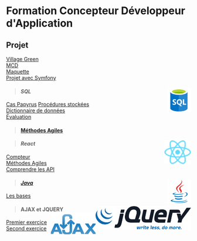 # Formation Concepteur Développeur d'Application

## Projet
[Village Green](https://github.com/MiKL5/afpaCdaGreenVillage "Village Green")  
[MCD](filRouge/ "fil rouge")  
[Maquette](mockup/ "Maquette")  
[Projet avec Symfony](https://github.com/MiKL5/greenMusic)  

>#### ***SQL*** <img align="right" src="src/img/SQL.png" alt="SQL" title="Struured Query Language" widht="auto" height="64px">  

[Cas Papyrus](SQL/papyrus.md)
[Procédures stockées](SQL/developperDesComposantsDinterface/developperDesComposantsAcces/proceduresStockees.md)  
[Dictionnaire de données](SQL/1_dictionnaireDeDonnees)  
[Évaluation](SQL/developperDesComposantsDinterface/developperDesComposantsAcces)

> #### **[Méthodes Agiles](methodeAgile "Les méthodes Agiles")**  

> #### **_React_** <img align="right" src="https://github.com/MiKL5/React/blob/master/src/images/React-icon.svg" alt="React" title="React" widht="auto" height="64px">  

[Compteur](React/counter/ "Compteur")  
[Méthodes Agiles](React/list/ "Liste de courses")  
[Comprendre les API](React/understand_api "Comprendre les API")  

> #### [**_Java_**](Java "Bases de Java") <img src="https://raw.githubusercontent.com/devicons/devicon/master/icons/java/java-original.svg" alt="java" align="right" width="64" height="auto" />  

[Les bases](Java "Bases de Java")

> #### AJAX et JQUERY  <img align="right" src="src/img/jquery-official.svg" alt="JQUERY" title="JQUERY" widht="auto" height="64px"> <img align="right" src="src/img/javascript-jquery-xml-ajax.png" alt="AJAX" title="AJAX" widht="auto" height="64px">  

[Premier exercice](back-end/AJAX_JQuery/1erExercice)  
[Second exercice](back-end/AJAX_JQuery/2dExercice)  